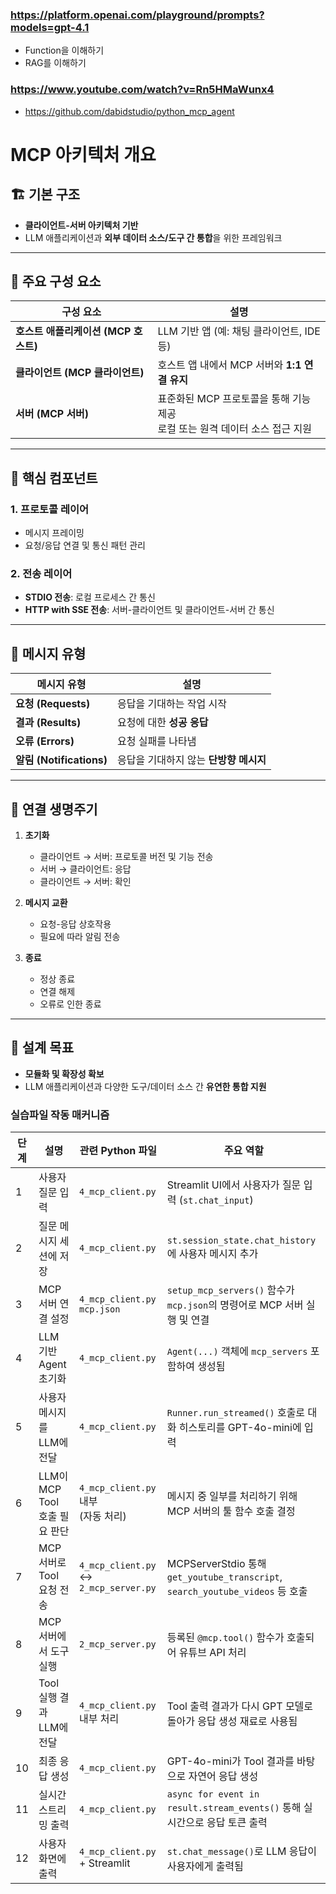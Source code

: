 ### https://platform.openai.com/playground/prompts?models=gpt-4.1
- Function을 이해하기
- RAG를 이해하기
  
### https://www.youtube.com/watch?v=Rn5HMaWunx4 
- https://github.com/dabidstudio/python_mcp_agent

# MCP 아키텍처 개요

## 🏗️ 기본 구조

- **클라이언트-서버 아키텍처 기반**
- LLM 애플리케이션과 **외부 데이터 소스/도구 간 통합**을 위한 프레임워크

---

## 🧩 주요 구성 요소

| 구성 요소            | 설명 |
|---------------------|------|
| **호스트 애플리케이션 (MCP 호스트)** | LLM 기반 앱 (예: 채팅 클라이언트, IDE 등) |
| **클라이언트 (MCP 클라이언트)**       | 호스트 앱 내에서 MCP 서버와 **1:1 연결 유지** |
| **서버 (MCP 서버)**                | 표준화된 MCP 프로토콜을 통해 기능 제공<br>로컬 또는 원격 데이터 소스 접근 지원 |

---

## 🔧 핵심 컴포넌트

### 1. **프로토콜 레이어**
- 메시지 프레이밍
- 요청/응답 연결 및 통신 패턴 관리

### 2. **전송 레이어**
- **STDIO 전송**: 로컬 프로세스 간 통신
- **HTTP with SSE 전송**: 서버-클라이언트 및 클라이언트-서버 간 통신

---

## 💬 메시지 유형

| 메시지 유형   | 설명 |
|--------------|------|
| **요청 (Requests)**    | 응답을 기대하는 작업 시작 |
| **결과 (Results)**     | 요청에 대한 **성공 응답** |
| **오류 (Errors)**      | 요청 실패를 나타냄 |
| **알림 (Notifications)** | 응답을 기대하지 않는 **단방향 메시지** |

---

## 🔄 연결 생명주기

1. **초기화**
   - 클라이언트 → 서버: 프로토콜 버전 및 기능 전송
   - 서버 → 클라이언트: 응답
   - 클라이언트 → 서버: 확인

2. **메시지 교환**
   - 요청-응답 상호작용
   - 필요에 따라 알림 전송

3. **종료**
   - 정상 종료
   - 연결 해제
   - 오류로 인한 종료

---

## 🎯 설계 목표

- **모듈화 및 확장성 확보**
- LLM 애플리케이션과 다양한 도구/데이터 소스 간 **유연한 통합 지원**


###  실습파일 작동 매커니즘

| 단계 | 설명 | 관련 Python 파일 | 주요 역할 |
|------|------|------------------|------------|
| 1 | 사용자 질문 입력 | `4_mcp_client.py` | Streamlit UI에서 사용자가 질문 입력 (`st.chat_input`) |
| 2 | 질문 메시지 세션에 저장 | `4_mcp_client.py` | `st.session_state.chat_history`에 사용자 메시지 추가 |
| 3 | MCP 서버 연결 설정 | `4_mcp_client.py`<br>`mcp.json` | `setup_mcp_servers()` 함수가 `mcp.json`의 명령어로 MCP 서버 실행 및 연결 |
| 4 | LLM 기반 Agent 초기화 | `4_mcp_client.py` | `Agent(...)` 객체에 `mcp_servers` 포함하여 생성됨 |
| 5 | 사용자 메시지를 LLM에 전달 | `4_mcp_client.py` | `Runner.run_streamed()` 호출로 대화 히스토리를 GPT-4o-mini에 입력 |
| 6 | LLM이 MCP Tool 호출 필요 판단 | `4_mcp_client.py` 내부<br>(자동 처리) | 메시지 중 일부를 처리하기 위해 MCP 서버의 툴 함수 호출 결정 |
| 7 | MCP 서버로 Tool 요청 전송 | `4_mcp_client.py`<br>↔ `2_mcp_server.py` | MCPServerStdio 통해 `get_youtube_transcript`, `search_youtube_videos` 등 호출 |
| 8 | MCP 서버에서 도구 실행 | `2_mcp_server.py` | 등록된 `@mcp.tool()` 함수가 호출되어 유튜브 API 처리 |
| 9 | Tool 실행 결과 LLM에 전달 | `4_mcp_client.py` 내부 처리 | Tool 출력 결과가 다시 GPT 모델로 돌아가 응답 생성 재료로 사용됨 |
| 10 | 최종 응답 생성 | `4_mcp_client.py` | GPT-4o-mini가 Tool 결과를 바탕으로 자연어 응답 생성 |
| 11 | 실시간 스트리밍 출력 | `4_mcp_client.py` | `async for event in result.stream_events()` 통해 실시간으로 응답 토큰 출력 |
| 12 | 사용자 화면에 출력 | `4_mcp_client.py` + Streamlit | `st.chat_message()`로 LLM 응답이 사용자에게 출력됨 |
